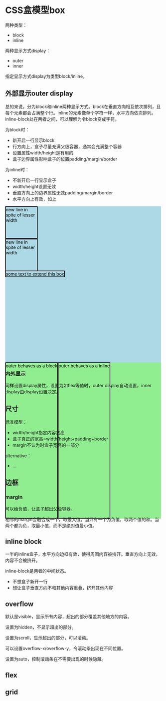 # CSS盒模型box

两种类型：

- block
- inline

两种显示方式display：

- outer
- inner

指定显示方式display为类型block/inline。

## 外部显示outer display

总的来说，分为block和inline两种显示方式。block在垂直方向相互依次排列，且每个元素都会占满整个行。inline的元素像单个字符一样，水平方向依次排列。inline-block处在两者之间，可以理解为令block变成字符。

为block时：

- 新开启一行显示block
- 行方向上，盒子尽量充满父级容器，通常会充满整个容器
- 设置属性width/height是有用的
- 盒子边界属性影响盒子的位置padding/margin/border

为inline时：

- 不新开启一行显示盒子
- width/height设置无效
- 垂直方向上的边界属性无效padding/margin/border
- 水平方向上有效，如上

<style>
    .outer-block {
        display: block;
        /* effective size config */
        width: 500px;
        height: 500px;
        background-color: lightblue;
        color: black;
    }
    .inner-block {
        border: black solid 2px;
        display: block;
        /* effective size config */
        height: 100px;
        /* new line in spite of lesser width */
        width: 100px;
    }
    .inner-inline {
        border: black solid 2px;
        display: inline;
        /* nullified size config */
        height: 100px;
        width: 20px;
    }
    .outer-flex {
        display: flex;
        /* effective size config */
        width: 500px;
        height: 500px;
        background-color: lightgreen;
        color: black;
    }
    .inner-flex {
        border: black solid 2px;
        display: flex;
    }
</style>

<div class="outer-block">
    <div class="outer-block">
        <div class="inner-block">new line in spite of lesser width</div>
        <div class="inner-block">new line in spite of lesser width</div>
        <div class="inner-inline">some text to extend this box</div>
    </div>
    <div class="outer-flex">
        <div class="inner-flex">outer behaves as a block </div>
        <div class="inner-flex">outer behaves as a inline</div>
    </div>
</div>

### 内外显示

同样设置display属性，设置为如flex等值时，outer display自动设置，inner display由display设置决定。

## 尺寸

标准模型：

- width/height指定内容宽高
- 盒子真正的宽高=width/height+padding+border
- margin不认为时盒子宽高的一部分

alternative：

- ...

## 边框

### margin

可以给负值，让盒子超出父级容器。

相邻的margin会融合成一个，取最大值。当只有一个为负值，取两个值的和。当两个都为负，取最小值，而不是绝对值最小值。

## inline block

一半的inline盒子，水平方向边框有效，使得周围内容被挤开。垂直方向上无效，内容不会被挤开。

inline-block是两者的中间状态。
- 不想盒子新开一行
- 想让盒子垂直方向不和其他内容重叠，挤开其他内容

## overflow

默认是visible，显示所有内容，超出的部分覆盖其他地方的内容。

设置为hidden，不显示超出的部分。

设置为scroll，显示超出的部分，可以滚动。

可以设置overflow-x/overflow-y，令滚动条出现在不同位置。

设置为auto，控制滚动条在不需要出现的时候隐藏。

## flex



## grid
